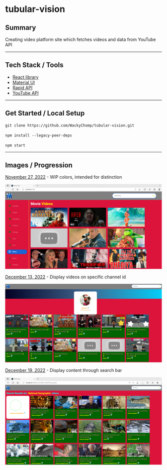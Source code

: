 # tubular-vision

## Summary
<p>Creating video platform site which fetches videos and data from
YouTube API</p>

<hr>

## Tech Stack / Tools
- [React library](https://reactjs.org/docs/getting-started.html)
- [Material UI](https://mui.com/material-ui/getting-started/overview/)
- [Rapid API](https://rapidapi.com/)
- [YouTube API](https://rapidapi.com/ytdlfree/api/youtube-v31/)

<hr>

## Get Started / Local Setup
```
git clone https://github.com/WackyChomp/tubular-vision.git

npm install --legacy-peer-deps

npm start
```
<hr>

## Images / Progression
<p><u>November 27, 2022</u> - WIP colors, intended for distinction</p>
<img src="./src/components/utils/img/1-render-thumbnails-(11-2022).png"/>

<br>

<p><u>December 13, 2022</u> - Display videos on specific channel id</p>
<img src="./src/components/utils/img/2-display-channel-videos-(12-2022).png"/>

<br>

<p><u>December 19, 2022</u> - Display content through search bar</p>
<img src="./src/components/utils/img/3-searchbar-results-(12-19-2022).png"/>